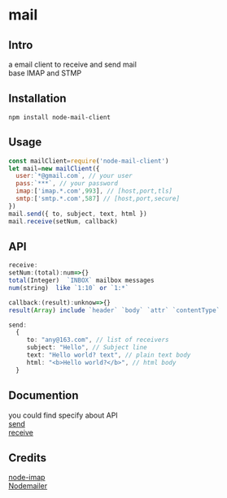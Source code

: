 # mail
## Intro
a email client to receive and send mail  
base IMAP and STMP
## Installation
`npm install node-mail-client`
## Usage
```js
const mailClient=require('node-mail-client')
let mail=new mailClient({
  user:`*@gmail.com`, // your user 
  pass:`***`, // your password
  imap:['imap.*.com',993], // [host,port,tls]
  smtp:['smtp.*.com',587] // [host,port,secure]
})
mail.send({ to, subject, text, html })
mail.receive(setNum, callback)
```
## API
```ts
receive:
setNum:(total):num=>{}
total(Integer)  `INBOX` mailbox messages 
num(string)  like `1:10` or `1:*`

callback:(result):unknow=>{}
result(Array) include `header` `body` `attr` `contentType`

send:
  {
     to: "any@163.com", // list of receivers
     subject: "Hello", // Subject line
     text: "Hello world? text", // plain text body
     html: "<b>Hello world?</b>", // html body
  }  
```
## Documention
you could find specify  about API  
[send](https://nodemailer.com/about/)  
[receive](https://github.com/mscdex/node-imap)  

## Credits
[node-imap](https://github.com/mscdex/node-imap)  
[Nodemailer](https://github.com/nodemailer/nodemailer)
